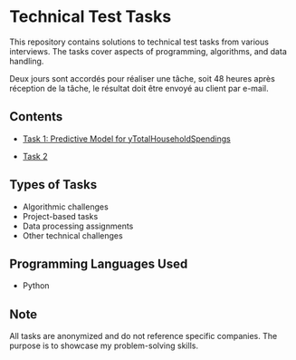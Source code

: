 


# Technical Test Tasks

This repository contains solutions to technical test tasks from various interviews. The tasks cover aspects of programming, algorithms, and data handling.

Deux jours sont accordés pour réaliser une tâche, soit 48 heures après réception de la tâche, le résultat doit être envoyé au client par e-mail.



## Contents

- [Task 1: Predictive Model for yTotalHouseholdSpendings](https://github.com/AnniRanok/Tech-Test-Tasks/blob/main/Test_technique_1.ipynb)

- [Task 2](path/to/task1)



## Types of Tasks

- Algorithmic challenges
- Project-based tasks
- Data processing assignments
- Other technical challenges

## Programming Languages Used

- Python


## Note

All tasks are anonymized and do not reference specific companies. The purpose is to showcase my problem-solving skills.

